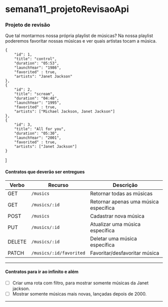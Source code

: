 # semana11_projetoRevisaoApi

### Projeto de revisão

Que tal montarmos nossa própria playlist de músicas? Na nossa playlist poderemos favoritar nossas músicas e ver quais artistas tocam a música.

    {
        "id": 1,
        "title": "control",
        "duration": "05:53",
        "launchYear": "1986",
        "favorited" : true,
        "artists": "Janet Jackson"       
    },
    {
        "id": 2,
        "title": "scream",
        "duration": "04:48",
        "launchYear": "1995",
        "favorited" : true,
        "artists": ["Michael Jackson, Janet Jackson"]
    },
    {
        "id": 3,
        "title": "All for you",
        "duration": "05:30",
        "launchYear": "2001",
        "favorited" : true,
        "artists": ["Janet Jackson"]
    }
]


#### Contratos que deverão ser entregues

| Verbo        | Recurso                  | Descrição                              |
| ------------ | ------------------------ | -------------------------------------- |
| GET          | `/musics`                | Retornar todas as músicas              |
| GET          | `/musics/:id`            | Retornar apenas uma música específica  |
| POST         | `/musics`                | Cadastrar nova música                  |
| PUT          | `/musics/:id`            | Atualizar uma música específica        |
| DELETE       | `/musics/:id`            | Deletar uma música específica          |
| PATCH        | `/musics/:id/favorited`  | Favoritar/desfavoritar música          |

---

#### Contratos para ir ao infinito e além

- [ ] Criar uma rota com filtro, para mostrar somente músicas da Janet jackson.
- [ ] Mostrar somente músicas mais novas, lançadas depois de 2000.

---
